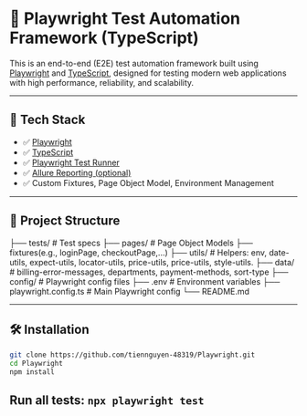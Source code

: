 # 🧪 Playwright Test Automation Framework (TypeScript)

This is an end-to-end (E2E) test automation framework built using [Playwright](https://playwright.dev/) and [TypeScript](https://www.typescriptlang.org/), designed for testing modern web applications with high performance, reliability, and scalability.

---

## 🚀 Tech Stack

- ✅ [Playwright](https://playwright.dev/)
- ✅ [TypeScript](https://www.typescriptlang.org/)
- ✅ [Playwright Test Runner](https://playwright.dev/docs/test-intro)
- ✅ [Allure Reporting (optional)](https://docs.qameta.io/allure/)
- ✅ Custom Fixtures, Page Object Model, Environment Management

---

## 📁 Project Structure
├── tests/ # Test specs
├── pages/ # Page Object Models
├── fixtures(e.g., loginPage, checkoutPage,...)
├── utils/ # Helpers: env, date-utils, expect-utils, locator-utils, price-utils, price-utils, style-utils.
├── data/ # billing-error-messages, departments, payment-methods, sort-type
├── config/ # Playwright config files
├── .env # Environment variables
├── playwright.config.ts # Main Playwright config
└── README.md

---

## 🛠 Installation

```bash
git clone https://github.com/tiennguyen-48319/Playwright.git
cd Playwright
npm install
```

## Run all tests: `npx playwright test`


